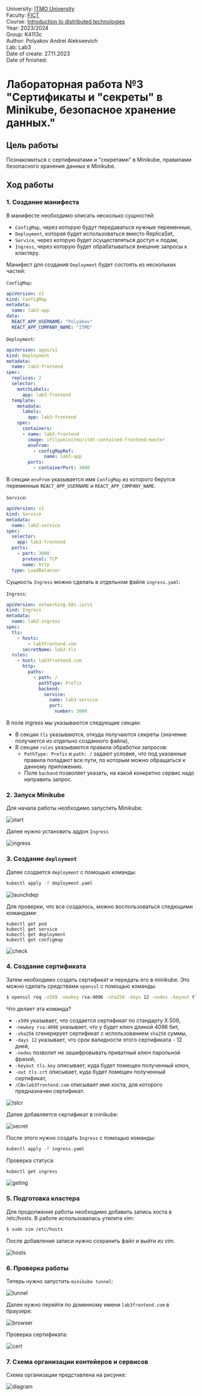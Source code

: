 University: [ITMO University](https://itmo.ru/ru/)\
Faculty: [FICT](https://fict.itmo.ru)\
Course: [Introduction to distributed technologies](https://github.com/itmo-ict-faculty/introduction-to-distributed-technologies)\
Year: 2023/2024\
Group: K4113с\
Author: Polyakov Andrei Alekseevich\
Lab: Lab3\
Date of create: 27.11.2023\
Date of finished:

# Лабораторная работа №3 "Сертификаты и "секреты" в Minikube, безопасное хранение данных."

## Цель работы
Познакомиться с сертификатами и "секретами" в Minikube, правилами безопасного хранения данных в Minikube.

## Ход работы

### 1. Создание манифеста
В манифесте необходимо описать несколько сущностей:
* `ConfigMap`, через которую будут передаваться нужные переменные,
* `Deployment`, которая будет использоваться вместо ReplicaSet,
* `Service`, через которую будет осуществляться доступ к подам,
* `Ingress`, через которую будет обрабатываться внешние запросы к кластеру.

Манифест для создания `Deployment` будет состоять из нескольких частей:

`ConfigMap`:
```yaml
apiVersion: v1
kind: ConfigMap
metadata:
  name: lab3-app
data:
  REACT_APP_USERNAME: "Polyakov"
  REACT_APP_COMPANY_NAME: "ITMO"
```

`Deployment`:
```yaml
apiVersion: apps/v1
kind: Deployment
metadata:
  name: lab3-frontend
spec:
  replicas: 2
  selector:
    matchLabels:
      app: lab3-frontend
  template:
    metadata:
      labels:
        app: lab3-frontend
    spec:
      containers:
      - name: lab3-frontend
        image: ifilyaninitmo/itdt-contained-frontend:master
        envFrom:
          - configMapRef:
              name: lab3-app
        ports:
          - containerPort: 3000
```
В секции `envFrom` указывается имя `ConfigMap` из которого берутся переменные `REACT_APP_USERNAME` и `REACT_APP_COMPANY_NAME`. 

`Service`:
```yaml
apiVersion: v1
kind: Service
metadata:
  name: lab3-service
spec:
  selector:
    app: lab3-frontend
  ports:
    - port: 3000
      protocol: TCP
      name: http
  type: LoadBalancer
```

Сущность `Ingress` можно сделать в отдельном файле `ingress.yaml`:

`Ingress`:
```yaml
apiVersion: networking.k8s.io/v1
kind: Ingress
metadata:
  name: lab3-ingress
spec:
  tls:
    - hosts:
        - lab3frontend.com
      secretName: lab3-tls
  rules:
    - host: lab3frontend.com
      http:
        paths:
          - path: /
            pathType: Prefix
            backend:
              service:
                name: lab3-service
                port:
                  number: 3000
```
В поле ingress мы указываются следующие секции:
* В секции `tls` указываются, откуда получаются секреты (значение получается из отдельно созданного файла),
* В секции `rules` указываются правила обработки запросов:
  * `PathType: Prefix` и `path: /` задают условие, что под указанные правила попадают все пути, по которым можно обращаться к данному приложению.
  * Поле `backend` позволяет указать, на какой конкретно сервис надо направить запрос.

### 2. Запуск Minikube
Для начала работы необходимо запустить Minikube:

![start](images/start.png)

Далее нужно установить аддон `Ingress`

![ingress](images/ingress.png)

### 3. Создание `deployment`
Далее создается `deployment` с помощью команды:
```bash
kubectl apply -f deployment.yaml
```

![launchdep](images/launchdep.png)

Для проверки, что все создалось, можно воспользоваться следющими командами:

```
kubectl get pod
kubectl get service
kubectl get deployment
kubectl get configmap
```

![check](images/check.png)

### 4. Создание сертификата
Затем необходимо создать сертификат и передать его в minikube. Это можно сделать средствами `openssl` с помощью команды:
```bash
$ openssl req -x509 -newkey rsa:4096 -sha256 -days 12 -nodes -keyout tls.key -out tls.crt -subj "/CN=lab3frontend.com"
```

Что делает эта команда?
* `-x509` указывает, что создается сертификат по стандарту X.509,
* `-newkey rsa:4096` указывает, что у будет ключ длиной 4096 бит,
* `-sha256` сгенерирует сертификат с использованием `sha256` суммы,
* `-days 12` указывает, что срок валидности этого сертификата - 12 дней,
* `-nodes` позволит не зашифровывать приватный ключ парольной фразой,
* `-keyout tls.key` описывает, куда будет помещен полученный ключ,
* `-out tls.crt` описывает, куда будет помещен полученный сертификат,
* `/CN=lab3frontend.com` описывает имя хоста, для которого предназначен сертификат.

![tslcr](images/tslcr.png)

Далее добавляется сертификат в minikube:

![secret](images/secret.png)

После этого нужно создать `Ingress` с помощью команды:
```bash
kubectl apply -f ingress.yaml
```

Проверка статуса:
```bash
kubectl get ingress
```

![geting](images/geting.png)

### 5. Подготовка кластера

Для продолжения работы необходимо добавить запись хоста в /etc/hosts. В работе использовалась утилита vim:
```bash
$ sudo vim /etc/hosts 
```

После добавления записи нужно сохранить файл и выйти из vim.

![hosts](images/hosts.png)

### 6. Проверка работы

Теперь нужно запустить `minikube tunnel`:

![tunnel](images/tunnel.png)

Далее нужно перейти по доменному имени `lab3frontend.com` в браузере:

![browser](images/browser.png)

Проверка сертификата:

![cert](images/cert.png)

### 7. Схема организации контейеров и сервисов 
Схема организации представлена на рисунке:

![diagram](images/diagram.png)
